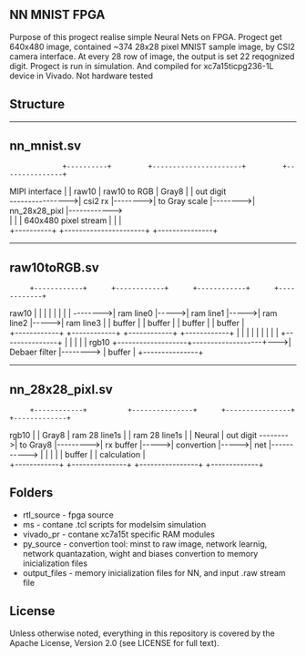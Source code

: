 ## NN MNIST FPGA 
Purpose of this progect realise simple Neural Nets on FPGA.
Progect get 640x480 image, contained ~374 28x28 pixel MNIST sample image, 
by CSI2 camera interface. At every 28 row of image, the output is set 22 reqognized digit.
Progect is run in simulation. And compiled for xc7a15ticpg236-1L device in Vivado. Not hardware tested

## Structure
------------
nn_mnist.sv
------------

                 +----------+         +----------------------+         +---------------+                                          
MIPI interface   |          |  raw10  | raw10 to RGB         |  Gray8  |               |  out digit                   
---------------->| csi2 rx  |-------->| to Gray scale        |-------->| nn_28x28_pixl |------------>                                                
                 |          |         | 640x480 pixel stream |         |               |                          
                 +----------+         +----------------------+		   +---------------+

------------
raw10toRGB.sv
------------
         +------------+      +------------+      +------------+      +------------+
raw10    |            |  	 |            |      |            |      |            |
-------->| ram line0  |----->| ram line1  |----->| ram line2  |----->| ram line3  |
         | buffer     |      | buffer     |      | buffer     |      | buffer     |    
         +------------+      +------------+      +------------+      +------------+
									|					|					|
									|					|					|
									|					|			        |    +---------------+
									|					|			        |    |               | rgb10
									+-------------------+-------------------+--->| Debaer filter |-------->
																	             | buffer        |
																	             +---------------+

------------
nn_28x28_pixl.sv
------------
         +------------+          +---------------+      +----------------+      +-------------+
rgb10    |            |  Gray8	 | ram 28 line1s |      | ram 28 line1s  |      | Neural      | out digit 
-------->| to Gray8   |--------->| rx buffer     |----->| convertion     |----->| net         |----------->
         |            |          |               |      | buffer         |      | calculation |  
         +------------+          +---------------+      +----------------+      +-------------+

## Folders
- rtl_source - fpga source  
- ms - contane .tcl scripts for modelsim simulation
- vivado_pr  - contane xc7a15t specific RAM modules
- py_source - convertion tool: minst to raw image, network learnig, network quantazation, wight and biases convertion to memory inicialization files  
- output_files - memory inicialization files for NN, and input .raw stream file		 
	 

## License

Unless otherwise noted, everything in this repository is covered by the Apache
License, Version 2.0 (see LICENSE for full text).
 
